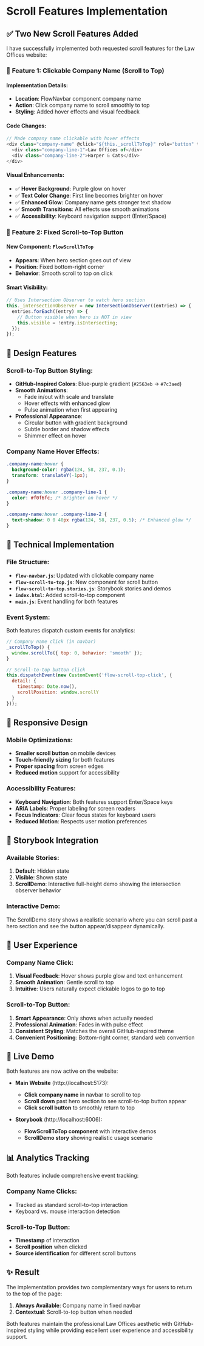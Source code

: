 # Scroll Features Implementation

## ✅ **Two New Scroll Features Added**

I have successfully implemented both requested scroll features for the Law Offices website:

### 🎯 **Feature 1: Clickable Company Name (Scroll to Top)**

#### **Implementation Details:**

- **Location**: FlowNavbar component company name
- **Action**: Click company name to scroll smoothly to top
- **Styling**: Added hover effects and visual feedback

#### **Code Changes:**

```javascript
// Made company name clickable with hover effects
<div class="company-name" @click="${this._scrollToTop}" role="button" tabindex="0">
  <div class="company-line-1">Law Offices of</div>
  <div class="company-line-2">Harper & Cats</div>
</div>
```

#### **Visual Enhancements:**

- ✅ **Hover Background**: Purple glow on hover
- ✅ **Text Color Change**: First line becomes brighter on hover
- ✅ **Enhanced Glow**: Company name gets stronger text shadow
- ✅ **Smooth Transitions**: All effects use smooth animations
- ✅ **Accessibility**: Keyboard navigation support (Enter/Space)

### 🎯 **Feature 2: Fixed Scroll-to-Top Button**

#### **New Component**: `FlowScrollToTop`

- **Appears**: When hero section goes out of view
- **Position**: Fixed bottom-right corner
- **Behavior**: Smooth scroll to top on click

#### **Smart Visibility:**

```javascript
// Uses Intersection Observer to watch hero section
this._intersectionObserver = new IntersectionObserver((entries) => {
  entries.forEach((entry) => {
    // Button visible when hero is NOT in view
    this.visible = !entry.isIntersecting;
  });
});
```

## 🎨 **Design Features**

### **Scroll-to-Top Button Styling:**

- **GitHub-Inspired Colors**: Blue-purple gradient (`#2563eb` → `#7c3aed`)
- **Smooth Animations**:
  - Fade in/out with scale and translate
  - Hover effects with enhanced glow
  - Pulse animation when first appearing
- **Professional Appearance**:
  - Circular button with gradient background
  - Subtle border and shadow effects
  - Shimmer effect on hover

### **Company Name Hover Effects:**

```css
.company-name:hover {
  background-color: rgba(124, 58, 237, 0.1);
  transform: translateY(-1px);
}

.company-name:hover .company-line-1 {
  color: #f0f6fc; /* Brighter on hover */
}

.company-name:hover .company-line-2 {
  text-shadow: 0 0 40px rgba(124, 58, 237, 0.5); /* Enhanced glow */
}
```

## 🔧 **Technical Implementation**

### **File Structure:**

- **`flow-navbar.js`**: Updated with clickable company name
- **`flow-scroll-to-top.js`**: New component for scroll button
- **`flow-scroll-to-top.stories.js`**: Storybook stories and demos
- **`index.html`**: Added scroll-to-top component
- **`main.js`**: Event handling for both features

### **Event System:**

Both features dispatch custom events for analytics:

```javascript
// Company name click (in navbar)
_scrollToTop() {
  window.scrollTo({ top: 0, behavior: 'smooth' });
}

// Scroll-to-top button click
this.dispatchEvent(new CustomEvent('flow-scroll-top-click', {
  detail: {
    timestamp: Date.now(),
    scrollPosition: window.scrollY
  }
}));
```

## 📱 **Responsive Design**

### **Mobile Optimizations:**

- **Smaller scroll button** on mobile devices
- **Touch-friendly sizing** for both features
- **Proper spacing** from screen edges
- **Reduced motion** support for accessibility

### **Accessibility Features:**

- **Keyboard Navigation**: Both features support Enter/Space keys
- **ARIA Labels**: Proper labeling for screen readers
- **Focus Indicators**: Clear focus states for keyboard users
- **Reduced Motion**: Respects user motion preferences

## 🧪 **Storybook Integration**

### **Available Stories:**

1. **Default**: Hidden state
2. **Visible**: Shown state
3. **ScrollDemo**: Interactive full-height demo showing the intersection observer behavior

### **Interactive Demo:**

The ScrollDemo story shows a realistic scenario where you can scroll past a hero section and see the button appear/disappear dynamically.

## 🎯 **User Experience**

### **Company Name Click:**

1. **Visual Feedback**: Hover shows purple glow and text enhancement
2. **Smooth Animation**: Gentle scroll to top
3. **Intuitive**: Users naturally expect clickable logos to go to top

### **Scroll-to-Top Button:**

1. **Smart Appearance**: Only shows when actually needed
2. **Professional Animation**: Fades in with pulse effect
3. **Consistent Styling**: Matches the overall GitHub-inspired theme
4. **Convenient Positioning**: Bottom-right corner, standard web convention

## 🚀 **Live Demo**

Both features are now active on the website:

- **Main Website** (http://localhost:5173):

  - **Click company name** in navbar to scroll to top
  - **Scroll down** past hero section to see scroll-to-top button appear
  - **Click scroll button** to smoothly return to top

- **Storybook** (http://localhost:6006):
  - **FlowScrollToTop component** with interactive demos
  - **ScrollDemo story** showing realistic usage scenario

## 📊 **Analytics Tracking**

Both features include comprehensive event tracking:

### **Company Name Clicks:**

- Tracked as standard scroll-to-top interaction
- Keyboard vs. mouse interaction detection

### **Scroll-to-Top Button:**

- **Timestamp** of interaction
- **Scroll position** when clicked
- **Source identification** for different scroll buttons

## ✨ **Result**

The implementation provides two complementary ways for users to return to the top of the page:

1. **Always Available**: Company name in fixed navbar
2. **Contextual**: Scroll-to-top button when needed

Both features maintain the professional Law Offices aesthetic with GitHub-inspired styling while providing excellent user experience and accessibility support.
